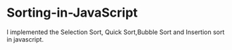 # Sorting-in-JavaScript
I implemented the Selection Sort, Quick Sort,Bubble Sort and Insertion sort in javascript.
